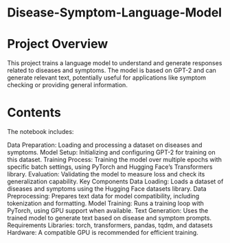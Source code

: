 # Disease-Symptom-Language-Model

# Project Overview

This project trains a language model to understand and generate responses related to diseases and symptoms. The model is based on GPT-2 and can generate relevant text, potentially useful for applications like symptom checking or providing general information.

# Contents

The notebook includes:

Data Preparation: Loading and processing a dataset on diseases and symptoms.
Model Setup: Initializing and configuring GPT-2 for training on this dataset.
Training Process: Training the model over multiple epochs with specific batch settings, using PyTorch and Hugging Face’s Transformers library.
Evaluation: Validating the model to measure loss and check its generalization capability.
Key Components
Data Loading: Loads a dataset of diseases and symptoms using the Hugging Face datasets library.
Data Preprocessing: Prepares text data for model compatibility, including tokenization and formatting.
Model Training: Runs a training loop with PyTorch, using GPU support when available.
Text Generation: Uses the trained model to generate text based on disease and symptom prompts.
Requirements
Libraries: torch, transformers, pandas, tqdm, and datasets
Hardware: A compatible GPU is recommended for efficient training.
